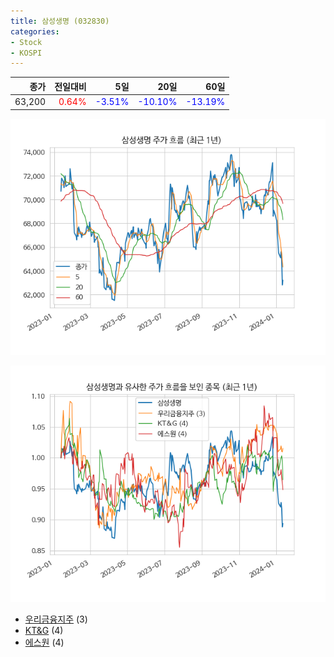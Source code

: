 ```yaml
---
title: 삼성생명 (032830)
categories:
- Stock
- KOSPI
---
```


|종가|전일대비|5일|20일|60일|
|---:|-------:|--:|---:|---:|
|63,200|<span style="color: red">0.64%</span>|<span style="color: blue">-3.51%</span>|<span style="color: blue">-10.10%</span>|<span style="color: blue">-13.19%</span>|


<!-- more -->

![032830](/assets/images/stock/032830.png)

![032830](/assets/images/stock/032830_sim.png)

- [우리금융지주](/316140/) (3)
- [KT&G](/033780/) (4)
- [에스원](//012750/) (4)